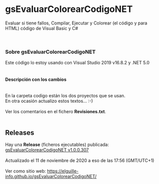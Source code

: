﻿# gsEvaluarColorearCodigoNET
Evaluar si tiene fallos, Compilar, Ejecutar y Colorear (el código y para HTML) código de Visual Basic y C#<br>
<br>
<br>
<h3>Sobre gsEvaluarColorearCodigoNET</h3>
Este código lo estoy usando con Visual Studio 2019 v16.8.2 y .NET 5.0<br>
<br>
<h4>Descripción con los cambios</h4>
<br>
En la carpeta codigo están los dos proyectos que se usan.<br>
En otra ocasión actualizo estos textos... :-)
<br>
<br>
Ver los comentarios en el fichero <b>Revisiones.txt</b>.<br>
<br>
<h2>Releases</h2>
Hay una <b>Release</b> (ficheros ejecutables) publicada:<br>
<a href="https://github.com/elGuille-info/gsEvaluarColorearCodigoNET/releases/tag/v1.0.0.307">gsEvaluarColorearCodigoNET v1.0.0.307</a><br>
<br>
Actualizado el 11 de noviembre de 2020 a eso de las 17:56 (GMT/UTC+1)
<br>
<br>
Ver como sitio web: <a href="https://elguille-info.github.io/gsEvaluarColorearCodigoNET/">https://elguille-info.github.io/gsEvaluarColorearCodigoNET/</a>

